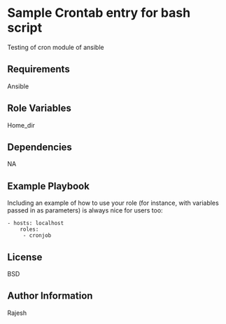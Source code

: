 Sample Crontab entry for bash script
=========

Testing of cron module of ansible

Requirements
------------

Ansible


Role Variables
--------------

Home_dir

Dependencies
------------

NA

Example Playbook
----------------

Including an example of how to use your role (for instance, with variables passed in as parameters) is always nice for users too:

    - hosts: localhost
        roles:
         - cronjob

License
-------

BSD

Author Information
------------------

Rajesh
